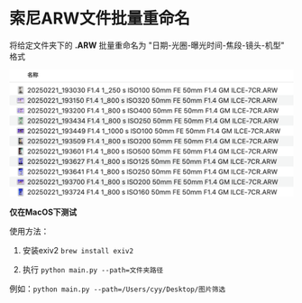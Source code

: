 # 索尼ARW文件批量重命名

将给定文件夹下的 **.ARW** 批量重命名为 "日期-光圈-曝光时间-焦段-镜头-机型" 格式

![](./assets/img.png)



**仅在MacOS下测试**



使用方法：

1. 安装exiv2
   ```brew install exiv2```



2. 执行  ```python main.py --path=文件夹路径 ```

例如：```python main.py --path=/Users/cyy/Desktop/图片筛选```